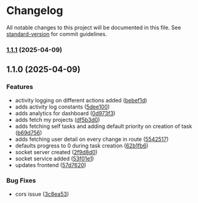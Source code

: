 # Changelog

All notable changes to this project will be documented in this file. See [standard-version](https://github.com/conventional-changelog/standard-version) for commit guidelines.

### [1.1.1](https://github.com/Kirubel1422/YouLead/compare/v1.1.0...v1.1.1) (2025-04-09)

## 1.1.0 (2025-04-09)

### Features

- activity logging on different actions added ([bebef1d](https://github.com/Kirubel1422/YouLead/commit/bebef1d16f716b0d4c7345419e7aaf7b7a40e3fe))
- adds activity log constants ([5dee100](https://github.com/Kirubel1422/YouLead/commit/5dee1009a07a9ea6ec9da2889e434d6db5a583bc))
- adds analytics for dashboard ([0d973f3](https://github.com/Kirubel1422/YouLead/commit/0d973f3381010469f072886b37845e1ed042ce84))
- adds fetch my projects ([df5b3d0](https://github.com/Kirubel1422/YouLead/commit/df5b3d0522fb25ee1e1f1411a44207641c1da694))
- adds fetching self tasks and adding default priority on creation of task ([b69d756](https://github.com/Kirubel1422/YouLead/commit/b69d7565fb791dbcc567cf69081b2addc0f91602))
- adds fetching user detail on every change in route ([5542517](https://github.com/Kirubel1422/YouLead/commit/55425178a8505ee87737d75f9e997b1c910c3fc3))
- defaults progress to 0 during task creation ([62b1fb6](https://github.com/Kirubel1422/YouLead/commit/62b1fb6a37972cac487d044e54fa8446f8bc06a4))
- socket server created ([2f9d8d0](https://github.com/Kirubel1422/YouLead/commit/2f9d8d025cb95080c294ed747e722dd94adb767b))
- socket service added ([53f01e1](https://github.com/Kirubel1422/YouLead/commit/53f01e1e7a1200bf67af75d2e07407e020639c69))
- updates frontend ([57d7620](https://github.com/Kirubel1422/YouLead/commit/57d7620456608c31e79b9f01154228a9939f5fa8))

### Bug Fixes

- cors issue ([3c8ea53](https://github.com/Kirubel1422/YouLead/commit/3c8ea53311e56f4c42b9b952ce914700d86662b7))
